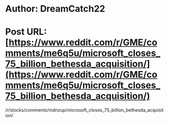 # Author: DreamCatch22
# Post URL: [https://www.reddit.com/r/GME/comments/me6q5u/microsoft_closes_75_billion_bethesda_acquisition/](https://www.reddit.com/r/GME/comments/me6q5u/microsoft_closes_75_billion_bethesda_acquisition/)


/r/stocks/comments/mdnzup/microsoft_closes_75_billion_bethesda_acquisition/